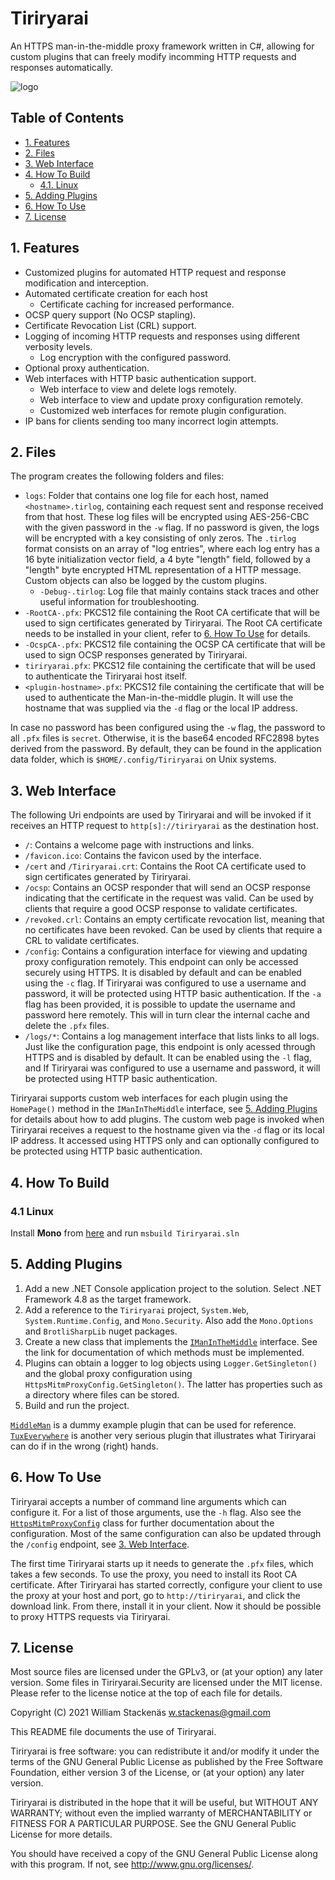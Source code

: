 # Tiriryarai
An HTTPS man-in-the-middle proxy framework written in C#, allowing for custom plugins
that can freely modify incomming HTTP requests and responses automatically.

![logo](Tiriryarai/favicon.ico)

## Table of Contents
 - [1. Features](#1-features)
 - [2. Files](#2-files)
 - [3. Web Interface](#3-web-interface)
 - [4. How To Build](#4-how-to-build)
   - [4.1. Linux](#41-linux)
 - [5. Adding Plugins](#5-adding-plugins)
 - [6. How To Use](#6-how-to-use)
 - [7. License](#7-license)

## 1. Features
- Customized plugins for automated HTTP request and response modification and interception.
- Automated certificate creation for each host
  - Certificate caching for increased performance.
- OCSP query support (No OCSP stapling).
- Certificate Revocation List (CRL) support.
- Logging of incoming HTTP requests and responses using different verbosity levels.
  - Log encryption with the configured password.
- Optional proxy authentication.
- Web interfaces with HTTP basic authentication support.
  - Web interface to view and delete logs remotely.
  - Web interface to view and update proxy configuration remotely.
  - Customized web interfaces for remote plugin configuration.
- IP bans for clients sending too many incorrect login attempts.

## 2. Files
The program creates the following folders and files:
 - `logs`: Folder that contains one log file for each host, named `<hostname>.tirlog`, containing
           each request sent and response received from that host. These log files will be encrypted
           using AES-256-CBC with the given password in the `-w` flag. If no password is given, the
           logs will be encrypted with a key consisting of only zeros. The `.tirlog` format consists
           on an array of "log entries", where each log entry has a 16 byte initialization vector field,
           a 4 byte "length" field, followed by a "length" byte encrypted HTML representation of
           a HTTP message. Custom objects can also be logged by the custom plugins.
   - `-Debug-.tirlog`: Log file that mainly contains stack traces and other useful information
                       for troubleshooting.
 - `-RootCA-.pfx`: PKCS12 file containing the Root CA certificate that will be used to sign
                   certificates generated by Tiriryarai. The Root CA certificate needs to be
                   installed in your client, refer to [6. How To Use](#6-how-to-use) for details.
 - `-OcspCA-.pfx`: PKCS12 file containing the OCSP CA certificate that will be used to sign
                   OCSP responses generated by Tiriryarai.
 - `tiriryarai.pfx`: PKCS12 file containing the certificate that will be used to authenticate the
                     Tiriryarai host itself.
 - `<plugin-hostname>.pfx`: PKCS12 file containing the certificate that will be used to authenticate the
                            Man-in-the-middle plugin. It will use the hostname that was supplied via the
                            `-d` flag or the local IP address.

In case no password has been configured using the `-w` flag, the password to all `.pfx` files is `secret`.
Otherwise, it is the base64 encoded RFC2898 bytes derived from the password. By default, they can be found
in the application data folder, which is `$HOME/.config/Tiriryarai` on Unix systems.

## 3. Web Interface
The following Uri endpoints are used by Tiriryarai and will be invoked if it receives an HTTP request
to `http[s]://tiriryarai` as the destination host.
 - `/`: Contains a welcome page with instructions and links.
 - `/favicon.ico`: Contains the favicon used by the interface.
 - `/cert` and `/Tiriryarai.crt`: Contains the Root CA certificate  used to sign certificates
                                  generated by Tiriryarai.
 - `/ocsp`: Contains an OCSP responder that will send an OCSP response indicating that the certificate in the
            request was valid. Can be used by clients that require a good OCSP response to validate certificates.
 - `/revoked.crl`: Contains an empty certificate revocation list, meaning that no certificates have been revoked.
                   Can be used by clients that require a CRL to validate certificates.
 - `/config`: Contains a configuration interface for viewing and updating proxy configuration remotely. This endpoint
              can only be accessed securely using HTTPS. It is disabled by default and can be enabled using the `-c`
              flag. If Tiriryarai was configured to use a username and password, it will be protected using HTTP basic
              authentication. If the `-a` flag has been provided, it is possible to update the username and password
              here remotely. This will in turn clear the internal cache and delete the `.pfx` files.
 - `/logs/*`: Contains a log management interface that lists links to all logs. Just like the configuration page,
              this endpoint is only acessed through HTTPS and is disabled by default. It can be enabled using the
              `-l` flag, and If Tiriryarai was configured to use a username and password, it will be protected
              using HTTP basic authentication.

Tiriryarai supports custom web interfaces for each plugin using the `HomePage()` method in the `IManInTheMiddle`
interface, see [5. Adding Plugins](#5-adding-plugins) for details about how to add plugins. The custom web page is
invoked when Tiriryarai receives a request to the hostname given via the `-d` flag or its local IP address.
It accessed using HTTPS only and can optionally configured to be protected using HTTP basic authentication.

## 4. How To Build
### 4.1 Linux
Install **Mono** from [here](https://www.mono-project.com/download/stable/#download-lin) and run `msbuild Tiriryarai.sln`

## 5. Adding Plugins
 1. Add a new .NET Console application project to the solution. Select .NET Framework 4.8 as the target framework.
 2. Add a reference to the `Tiriryarai` project, `System.Web`, `System.Runtime.Config`, and `Mono.Security`. Also add the
    `Mono.Options` and `BrotliSharpLib` nuget packages.
 3. Create a new class that implements the [`IManInTheMiddle`](Tiriryarai/Server/IManInTheMiddle.cs) interface. See
    the link for documentation of which methods must be implemented.
 4. Plugins can obtain a logger to log objects using `Logger.GetSingleton()` and the global proxy configuration
    using `HttpsMitmProxyConfig.GetSingleton()`. The latter has properties such as a directory where files can be
    stored.
 4. Build and run the project.

[`MiddleMan`](Plugins/MiddleMan) is a dummy example plugin that can be used for reference.
[`TuxEverywhere`](Plugins/TuxEverywhere) is another very serious plugin that illustrates what Tiriryarai
can do if in the wrong (right) hands.

## 6. How To Use
Tiriryarai accepts a number of command line arguments which can configure it. For a list of those arguments, use
the `-h` flag. Also see the [`HttpsMitmProxyConfig`](Tiriryarai/Util/HttpsMitmProxyConfig.cs) class for further
documentation about the configuration. Most of the same configuration can also be updated through the `/config`
endpoint, see [3. Web Interface](#3-web-interface).

The first time Tiriryarai starts up it needs to generate the `.pfx` files, which takes a few seconds. To
use the proxy, you need to install its Root CA certificate. After Tiriryarai has started correctly, configure
your client to use the proxy at your host and port, go to `http://tiriryarai`, and click the download link.
From there, install it in your client. Now it should be possible to proxy HTTPS requests via Tiriryarai.

## 7. License
Most source files are licensed under the GPLv3, or (at your option)
any later version. Some files in Tiriryarai.Security are licensed
under the MIT license. Please refer to the license notice at the
top of each file for details.

Copyright (C) 2021 William Stackenäs <w.stackenas@gmail.com>

This README file documents the use of Tiriryarai.

Tiriryarai is free software: you can redistribute it and/or modify
it under the terms of the GNU General Public License as published by
the Free Software Foundation, either version 3 of the License, or
(at your option) any later version.

Tiriryarai is distributed in the hope that it will be useful,
but WITHOUT ANY WARRANTY; without even the implied warranty of
MERCHANTABILITY or FITNESS FOR A PARTICULAR PURPOSE.  See the
GNU General Public License for more details.

You should have received a copy of the GNU General Public License
along with this program.  If not, see <http://www.gnu.org/licenses/>.
